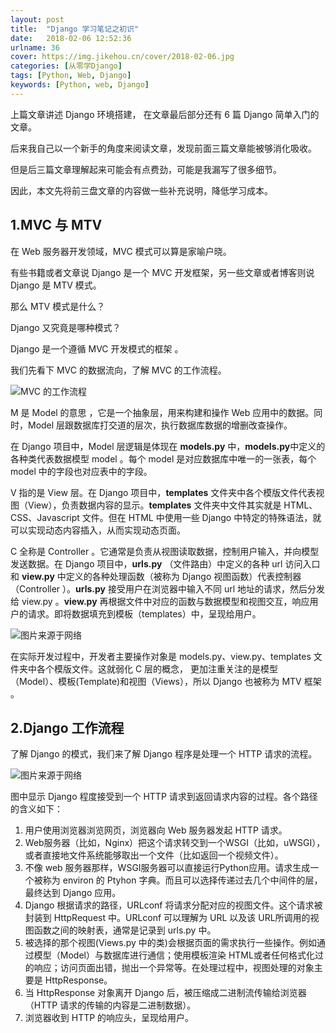 ```yaml
---
layout: post
title:  "Django 学习笔记之初识"
date:   2018-02-06 12:52:36
urlname: 36
cover: https://img.jikehou.cn/cover/2018-02-06.jpg
categories: [从零学Django]
tags: [Python, Web, Django]
keywords: [Python, web, Django]
---
```

上篇文章讲述 Django 环境搭建， 在文章最后部分还有 6 篇 Django 简单入门的文章。

后来我自己以一个新手的角度来阅读文章，发现前面三篇文章能被够消化吸收。

但是后三篇文章理解起来可能会有点费劲，可能是我漏写了很多细节。

因此，本文先将前三盘文章的内容做一些补充说明，降低学习成本。
<!-- more -->
## 1.MVC 与 MTV
在 Web 服务器开发领域，MVC 模式可以算是家喻户晓。

有些书籍或者文章说 Django 是一个 MVC 开发框架，另一些文章或者博客则说 Django 是 MTV 模式。

那么 MTV 模式是什么？

Django 又究竟是哪种模式？

Django 是一个遵循 MVC 开发模式的框架 。

我们先看下 MVC 的数据流向，了解 MVC 的工作流程。

![MVC 的工作流程](https://img.jikehou.cn/img/20180206_1.png)

M 是 Model 的意思 ，它是一个抽象层，用来构建和操作 Web 应用中的数据。同时，Model 层跟数据库打交道的层次，执行数据库数据的增删改查操作。

在 Django 项目中，Model 层逻辑是体现在 **models.py** 中，**models.py**中定义的各种类代表数据模型 model 。每个 model 是对应数据库中唯一的一张表，每个 model 中的字段也对应表中的字段。

V 指的是 View  层。在 Django 项目中，**templates** 文件夹中各个模版文件代表视图（View），负责数据内容的显示。**templates** 文件夹中文件其实就是 HTML、CSS、Javascript 文件。但在 HTML 中使用一些 Django 中特定的特殊语法，就可以实现动态内容插入，从而实现动态页面。

C 全称是 Controller 。它通常是负责从视图读取数据，控制用户输入，并向模型发送数据。在 Django 项目中，**urls.py** （文件路由）中定义的各种 url 访问入口 和 **view.py** 中定义的各种处理函数（被称为 Django 视图函数）代表控制器（Controller ）。**urls.py** 接受用户在浏览器中输入不同 url 地址的请求，然后分发给 view.py 。**view.py** 再根据文件中对应的函数与数据模型和视图交互，响应用户的请求。即将数据填充到模板（templates）中，呈现给用户。

![图片来源于网络](https://img.jikehou.cn/img/20180206_2.png)

在实际开发过程中，开发者主要操作对象是 models.py、view.py、templates 文件夹中各个模版文件。这就弱化 C 层的概念， 更加注重关注的是模型（Model）、模板(Template)和视图（Views），所以 Django 也被称为 MTV 框架 。

## 2.Django 工作流程
了解 Django 的模式，我们来了解 Django 程序是处理一个 HTTP 请求的流程。

![图片来源于网络](https://img.jikehou.cn/img/20180206_3.png)

图中显示 Django 程度接受到一个 HTTP 请求到返回请求内容的过程。各个路径的含义如下：
1. 用户使用浏览器浏览网页，浏览器向 Web 服务器发起 HTTP 请求。
2. Web服务器（比如，Nginx）把这个请求转交到一个WSGI（比如，uWSGI），或者直接地文件系统能够取出一个文件（比如返回一个视频文件）。
3. 不像 web 服务器那样，WSGI服务器可以直接运行Python应用。请求生成一个被称为 environ 的 Ptyhon 字典。而且可以选择传递过去几个中间件的层，最终达到 Django 应用。
4. Django 根据请求的路径，URLconf 将请求分配对应的视图文件。这个请求被封装到 HttpRequest 中。URLconf 可以理解为 URL 以及该 URL所调用的视图函数之间的映射表，通常是记录到 urls.py 中。
5. 被选择的那个视图(Views.py 中的类)会根据页面的需求执行一些操作。例如通过模型（Model）与数据库进行通信；使用模板渲染 HTML或者任何格式化过的响应；访问页面出错，抛出一个异常等。在处理过程中，视图处理的对象主要是 HttpResponse。
6. 当 HttpResponse 对象离开 Django 后，被压缩成二进制流传输给浏览器（HTTP 请求的传输的内容是二进制数据）。
7. 浏览器收到 HTTP 的响应头，呈现给用户。

